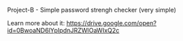 Project-B - Simple password strengh checker (very simple)

Learn more about it: https://drive.google.com/open?id=0BwoaND6lYpIpdnJRZWlOaWIxQ2c

